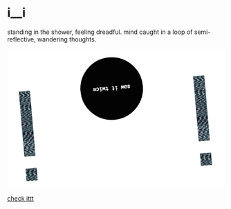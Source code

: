 # i__i

standing in the shower, feeling dreadful. mind caught in a loop of semi-reflective, wandering thoughts. 

<img src='./media/example.png' width=600px>

[check ittt](http://fuckafucka.com/i__i/)
 
